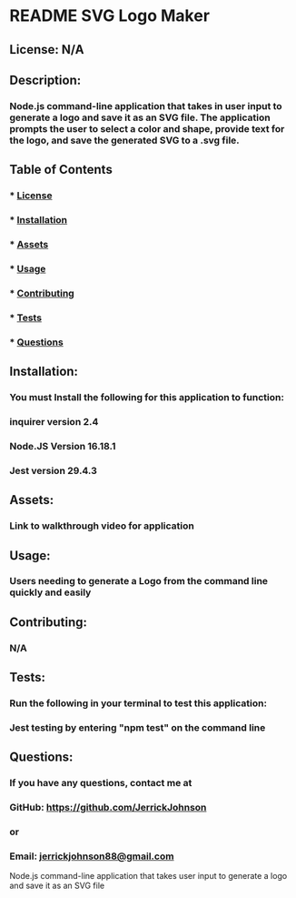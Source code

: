 # README SVG Logo Maker

  ## License: N/A
  

  ## Description:
  ### Node.js command-line application that takes in user input to generate a logo and save it as an SVG file. The application prompts the user to select a color and shape, provide text for the logo, and save the generated SVG to a .svg file. 

  ## Table of Contents
  ### * [License](#license)
  ### * [Installation](#installation)
  ### * [Assets](#assets)
  ### * [Usage](#usage)
  ### * [Contributing](#contributing)
  ### * [Tests](#tests)
  ### * [Questions](#questions)

  ## Installation:
  ### You must Install the following for this application to function:
  ### inquirer version 2.4
  ### Node.JS Version 16.18.1
  ### Jest version 29.4.3

  ## Assets:

  ### Link to walkthrough video for application      

  ## Usage:
  ### Users needing to generate a Logo from the command line quickly and easily

  ## Contributing:
  ### N/A

  ## Tests:
  ### Run the following in your terminal to test this application:
  ### Jest testing by entering "npm test" on the command line

  ## Questions:
  ### If you have any questions, contact me at
  ### GitHub: https://github.com/JerrickJohnson
  ### or
  ### Email: jerrickjohnson88@gmail.com
Node.js command-line application that takes user input to generate a logo and save it as an SVG file
